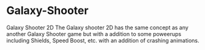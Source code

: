 # Galaxy-Shooter
Galaxy Shooter 2D
The Galaxy shooter 2D has the same concept as any another Galaxy Shooter game but with a addition to some poweerups including Shields, Speed Boost, etc. with an addition of crashing animations.
